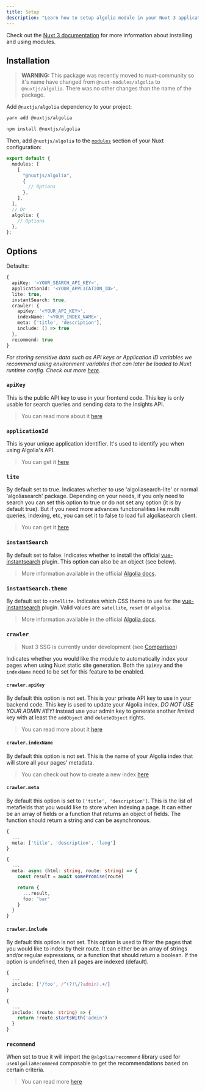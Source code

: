 ```yaml
---
title: Setup
description: "Learn how to setup algolia module in your Nuxt 3 application."
---
```


Check out the [Nuxt 3 documentation](https://v3.nuxtjs.org/docs/directory-structure/nuxt.config#modules) for more information about installing and using modules.

## Installation

> **WARNING:** This package was recently moved to nuxt-community so it's name have changed from `@nuxt-modules/algolia` to `@nuxtjs/algolia`. There was no other changes than the name of the package.

Add `@nuxtjs/algolia` dependency to your project:

<code-group>
  <code-block label="Yarn" active>

```bash
yarn add @nuxtjs/algolia
```

  </code-block>
  <code-block label="NPM">

```bash
npm install @nuxtjs/algolia
```

  </code-block>
</code-group>

Then, add `@nuxtjs/algolia` to the [`modules`](https://v3.nuxtjs.org/docs/directory-structure/nuxt.config#modules) section of your Nuxt configuration:

```ts [nuxt.config.js|ts]
export default {
  modules: [
    [
      "@nuxtjs/algolia",
      {
        // Options
      },
    ],
  ],
  // Or
  algolia: {
    // Options
  },
};
```

## Options

Defaults:

```ts
{
  apiKey: '<YOUR_SEARCH_API_KEY>',
  applicationId: '<YOUR_APPLICATION_ID>',
  lite: true,
  instantSearch: true,
  crawler: {
    apiKey: '<YOUR_API_KEY>',
    indexName: '<YOUR_INDEX_NAME>',
    meta: ['title', 'description'],
    include: () => true
  },
  recommend: true
}
```

*For storing sensitive data such as API keys or Application ID variables we recommend using environment variables that can later be loaded to Nuxt runtime config. Check out more [here]('http://v3.nuxtjs.org/docs/usage/runtime-config/).*

### `apiKey`

This is the public API key to use in your frontend code. This key is only usable for search queries and sending data to the Insights API.

> You can read more about it [here](https://www.algolia.com/doc/guides/security/api-keys/)

### `applicationId`

This is your unique application identifier. It's used to identify you when using Algolia's API.

> You can get it [here](https://www.algolia.com/account/api-keys/)

### `lite`

By default set to true. Indicates whether to use 'algoliasearch-lite' or normal 'algoliasearch' package. Depending on your needs, if you only need to search you can set this option to true or do not set any option (it is by default true). But if you need more advances functionalities like multi queries, indexing, etc, you can set it to false to load full algoliasearch client.

> You can get it [here](https://www.algolia.com/doc/api-client/getting-started/update-the-client/javascript/?client=javascript#search-onlylite-client)

### `instantSearch`

By default set to false. Indicates whether to install the official [vue-instantsearch](https://github.com/algolia/vue-instantsearch) plugin. This option can also be an object (see below).

> More information available in the official [Algolia docs](https://www.algolia.com/doc/guides/building-search-ui/what-is-instantsearch/vue/).

### `instantSearch.theme`

By default set to `satellite`. Indicates which CSS theme to use for the [vue-instantsearch](https://github.com/algolia/vue-instantsearch) plugin. Valid values are `satellite`, `reset` or `algolia`.

> More information available in the official [Algolia docs](https://www.algolia.com/doc/guides/building-search-ui/widgets/customize-an-existing-widget/vue/#style-your-widgets).

### `crawler`

> Nuxt 3 SSG is currently under development (see [Comparison](https://v3.nuxtjs.org/getting-started/introduction#comparison))

Indicates whether you would like the module to automatically index your pages when using Nuxt static site generation. Both the `apiKey` and the `indexName` need to be set for this feature to be enabled.

#### `crawler.apiKey`

By default this option is not set. This is your private API key to use in your backend code. This key is used to update your Algolia index. _DO NOT USE YOUR ADMIN KEY!_ Instead use your admin key to generate another _limited_ key with at least the `addObject` and `deleteObject` rights.

> You can read more about it [here](https://www.algolia.com/doc/guides/security/api-keys/)

#### `crawler.indexName`

By default this option is not set. This is the name of your Algolia index that will store all your pages' metadata.

> You can check out how to create a new index [here](https://www.algolia.com/doc/guides/sending-and-managing-data/send-and-update-your-data/how-to/importing-from-the-dashboard/#creating-a-new-index)

#### `crawler.meta`

By default this option is set to `['title', 'description']`. This is the list of metafields that you would like to store when indexing a page. It can either be an array of fields or a function that returns an object of fields. The function should return a string and can be asynchronous.

<code-group>
  <code-block label="Array" active>

```ts
{
  ...
  meta: ['title', 'description', 'lang']
}
```

  </code-block>
  <code-block label="Function">

```ts
{
  ...
  meta: async (html: string, route: string) => {
    const result = await somePromise(route)

    return {
      ...result,
      foo: 'bar'
    }
  }
}
```

  </code-block>
</code-group>

#### `crawler.include`

By default this option is not set. This option is used to filter the pages that you would like to index by their route. It can either be an array of strings and/or regular expressions, or a function that should return a boolean. If the option is undefined, then all pages are indexed (default).

<code-group>
  <code-block label="Array" active>

```ts
{
  ...
  include: ['/foo', /^(?!\/?admin).+/]
}
```

  </code-block>
  <code-block label="Function">

```ts
{
  ...
  include: (route: string) => {
    return !route.startsWith('admin')
  }
}
```

  </code-block>
</code-group>

### `recommend`

When set to true it will import the `@algolia/recommend` library used for `useAlgoliaRecommend` composable to get the recommendations based on certain criteria.

> You can read more [here](https://www.algolia.com/products/recommendations/)
